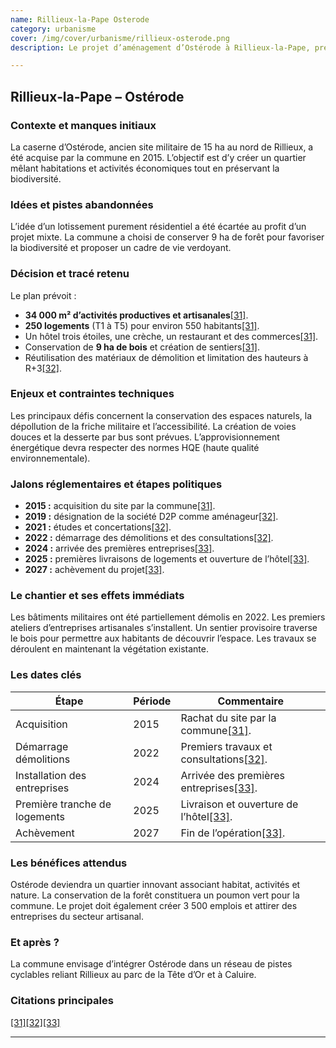 ```yaml
---
name: Rillieux-la-Pape Osterode
category: urbanisme
cover: /img/cover/urbanisme/rillieux-osterode.png
description: Le projet d’aménagement d’Ostérode à Rillieux-la-Pape, prévu de 2015 à 2027, concerne un ancien site militaire de 15 ha transformé en éco-quartier. Il prévoit 34 000 m² d’activités productives et artisanales, 250 logements (environ 550 habitants), un hôtel trois étoiles, une crèche, des commerces, la conservation de 9 ha de bois et la création de sentiers. Les objectifs sont de favoriser un développement mixte habitat-emploi, préserver la biodiversité et créer jusqu’à 3 500 emplois.

---
```

## Rillieux‑la‑Pape – **Ostérode**

### Contexte et manques initiaux

La caserne d’Ostérode, ancien site militaire de 15 ha au nord de Rillieux, a été acquise par la commune en 2015. L’objectif est d’y créer un quartier mêlant habitations et activités économiques tout en préservant la biodiversité.

### Idées et pistes abandonnées

L’idée d’un lotissement purement résidentiel a été écartée au profit d’un projet mixte. La commune a choisi de conserver 9 ha de forêt pour favoriser la biodiversité et proposer un cadre de vie verdoyant.

### Décision et tracé retenu

Le plan prévoit :

- **34 000 m² d’activités productives et artisanales**[\[31\]](https://www.grandlyon.com/mes-services-au-quotidien/sinformer-sur-les-projets-urbains-dans-la-metropole/rillieux-la-pape-osterode#:~:text=Rillieux).
- **250 logements** (T1 à T5) pour environ 550 habitants[\[31\]](https://www.grandlyon.com/mes-services-au-quotidien/sinformer-sur-les-projets-urbains-dans-la-metropole/rillieux-la-pape-osterode#:~:text=Rillieux).
- Un hôtel trois étoiles, une crèche, un restaurant et des commerces[\[31\]](https://www.grandlyon.com/mes-services-au-quotidien/sinformer-sur-les-projets-urbains-dans-la-metropole/rillieux-la-pape-osterode#:~:text=Rillieux).
- Conservation de **9 ha de bois** et création de sentiers[\[31\]](https://www.grandlyon.com/mes-services-au-quotidien/sinformer-sur-les-projets-urbains-dans-la-metropole/rillieux-la-pape-osterode#:~:text=Rillieux).
- Réutilisation des matériaux de démolition et limitation des hauteurs à R+3[\[32\]](https://www.grandlyon.com/mes-services-au-quotidien/sinformer-sur-les-projets-urbains-dans-la-metropole/rillieux-la-pape-osterode#:~:text=l%E2%80%99h%C3%A9bergement%20h%C3%B4telier,la%20ville%20et%20la%20m%C3%A9tropole).

### Enjeux et contraintes techniques

Les principaux défis concernent la conservation des espaces naturels, la dépollution de la friche militaire et l’accessibilité. La création de voies douces et la desserte par bus sont prévues. L’approvisionnement énergétique devra respecter des normes HQE (haute qualité environnementale).

### Jalons réglementaires et étapes politiques

- **2015 :** acquisition du site par la commune[\[31\]](https://www.grandlyon.com/mes-services-au-quotidien/sinformer-sur-les-projets-urbains-dans-la-metropole/rillieux-la-pape-osterode#:~:text=Rillieux).
- **2019 :** désignation de la société D2P comme aménageur[\[32\]](https://www.grandlyon.com/mes-services-au-quotidien/sinformer-sur-les-projets-urbains-dans-la-metropole/rillieux-la-pape-osterode#:~:text=l%E2%80%99h%C3%A9bergement%20h%C3%B4telier,la%20ville%20et%20la%20m%C3%A9tropole).
- **2021 :** études et concertations[\[32\]](https://www.grandlyon.com/mes-services-au-quotidien/sinformer-sur-les-projets-urbains-dans-la-metropole/rillieux-la-pape-osterode#:~:text=l%E2%80%99h%C3%A9bergement%20h%C3%B4telier,la%20ville%20et%20la%20m%C3%A9tropole).
- **2022 :** démarrage des démolitions et des consultations[\[32\]](https://www.grandlyon.com/mes-services-au-quotidien/sinformer-sur-les-projets-urbains-dans-la-metropole/rillieux-la-pape-osterode#:~:text=l%E2%80%99h%C3%A9bergement%20h%C3%B4telier,la%20ville%20et%20la%20m%C3%A9tropole).
- **2024 :** arrivée des premières entreprises[\[33\]](https://www.grandlyon.com/mes-services-au-quotidien/sinformer-sur-les-projets-urbains-dans-la-metropole/rillieux-la-pape-osterode#:~:text=Quel%20est%20le%20calendrier%20du,projet).
- **2025 :** premières livraisons de logements et ouverture de l’hôtel[\[33\]](https://www.grandlyon.com/mes-services-au-quotidien/sinformer-sur-les-projets-urbains-dans-la-metropole/rillieux-la-pape-osterode#:~:text=Quel%20est%20le%20calendrier%20du,projet).
- **2027 :** achèvement du projet[\[33\]](https://www.grandlyon.com/mes-services-au-quotidien/sinformer-sur-les-projets-urbains-dans-la-metropole/rillieux-la-pape-osterode#:~:text=Quel%20est%20le%20calendrier%20du,projet).

### Le chantier et ses effets immédiats

Les bâtiments militaires ont été partiellement démolis en 2022. Les premiers ateliers d’entreprises artisanales s’installent. Un sentier provisoire traverse le bois pour permettre aux habitants de découvrir l’espace. Les travaux se déroulent en maintenant la végétation existante.

### Les dates clés

| Étape | Période | Commentaire |
| --- | --- | --- |
| Acquisition | 2015 | Rachat du site par la commune[\[31\]](https://www.grandlyon.com/mes-services-au-quotidien/sinformer-sur-les-projets-urbains-dans-la-metropole/rillieux-la-pape-osterode#:~:text=Rillieux). |
| Démarrage démolitions | 2022 | Premiers travaux et consultations[\[32\]](https://www.grandlyon.com/mes-services-au-quotidien/sinformer-sur-les-projets-urbains-dans-la-metropole/rillieux-la-pape-osterode#:~:text=l%E2%80%99h%C3%A9bergement%20h%C3%B4telier,la%20ville%20et%20la%20m%C3%A9tropole). |
| Installation des entreprises | 2024 | Arrivée des premières entreprises[\[33\]](https://www.grandlyon.com/mes-services-au-quotidien/sinformer-sur-les-projets-urbains-dans-la-metropole/rillieux-la-pape-osterode#:~:text=Quel%20est%20le%20calendrier%20du,projet). |
| Première tranche de logements | 2025 | Livraison et ouverture de l’hôtel[\[33\]](https://www.grandlyon.com/mes-services-au-quotidien/sinformer-sur-les-projets-urbains-dans-la-metropole/rillieux-la-pape-osterode#:~:text=Quel%20est%20le%20calendrier%20du,projet). |
| Achèvement | 2027 | Fin de l’opération[\[33\]](https://www.grandlyon.com/mes-services-au-quotidien/sinformer-sur-les-projets-urbains-dans-la-metropole/rillieux-la-pape-osterode#:~:text=Quel%20est%20le%20calendrier%20du,projet). |

### Les bénéfices attendus

Ostérode deviendra un quartier innovant associant habitat, activités et nature. La conservation de la forêt constituera un poumon vert pour la commune. Le projet doit également créer 3 500 emplois et attirer des entreprises du secteur artisanal.

### Et après ?

La commune envisage d’intégrer Ostérode dans un réseau de pistes cyclables reliant Rillieux au parc de la Tête d’Or et à Caluire.

### Citations principales

[\[31\]](https://www.grandlyon.com/mes-services-au-quotidien/sinformer-sur-les-projets-urbains-dans-la-metropole/rillieux-la-pape-osterode#:~:text=Rillieux)[\[32\]](https://www.grandlyon.com/mes-services-au-quotidien/sinformer-sur-les-projets-urbains-dans-la-metropole/rillieux-la-pape-osterode#:~:text=l%E2%80%99h%C3%A9bergement%20h%C3%B4telier,la%20ville%20et%20la%20m%C3%A9tropole)[\[33\]](https://www.grandlyon.com/mes-services-au-quotidien/sinformer-sur-les-projets-urbains-dans-la-metropole/rillieux-la-pape-osterode#:~:text=Quel%20est%20le%20calendrier%20du,projet)

---
